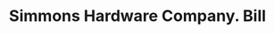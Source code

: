 ---
doi: 10.7916/D8VQ4DQX
date_other: '1894'
date_other_textual: '1894'
form: printed ephemera
genre:
- Invoices
name:
- Simmons Hardware Company
object_in_context_url: https://biggert.cul.columbia.edu/items/view/ave_biggert_00728
subject_hierarchical_geographic:
- St. Louis, Missouri, United States
subject_name:
- Simmons Hardware Company
title: Simmons Hardware Company. Bill
sort_title: Simmons Hardware Company. Bill
call_number: ave_biggert_00728
coordinates:
- 38.62722222222222,-90.19777777777779
pid: ave_biggert_00728
identifiers: ave_biggert_00728
thumbnail: false
permalink: /biggert/ave_biggert_00728/
layout: iiif-image-page
---